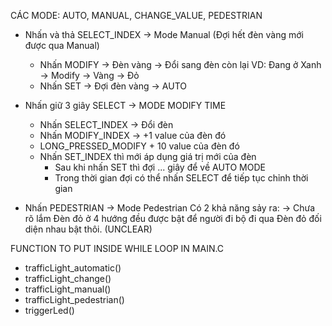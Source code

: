 CÁC MODE: AUTO, MANUAL, CHANGE_VALUE, PEDESTRIAN

- Nhấn và thả SELECT_INDEX -> Mode Manual (Đợi hết đèn vàng mới được qua Manual)
	+ Nhấn MODIFY -> Đèn vàng -> Đổi sang đèn còn lại 
		VD: Đang ở Xanh -> Modify -> Vàng -> Đỏ
	+ Nhấn SET -> Đợi đèn vàng -> AUTO
	
- Nhấn giữ 3 giây SELECT -> MODE MODIFY TIME
	+ Nhấn SELECT_INDEX -> Đổi đèn
	+ Nhấn MODIFY_INDEX -> +1 value của đèn đó
	+ LONG_PRESSED_MODIFY + 10 value của đèn đó
	+ Nhấn SET_INDEX thì mới áp dụng giá trị mới của đèn
		* Sau khi nhấn SET thì đợi ... giây để về AUTO MODE
		* Trong thời gian đợi có thể nhấn SELECT để tiếp tục chỉnh thời gian

- Nhấn PEDESTRIAN -> Mode Pedestrian 
	Có 2 khả năng sảy ra: -> Chưa rõ lắm
		Đèn đỏ ở 4 hướng đều được bật để người đi bộ đi qua
		Đèn đỏ đối diện nhau bật thôi. (UNCLEAR) 

FUNCTION TO PUT INSIDE WHILE LOOP IN MAIN.C
- trafficLight_automatic()
- trafficLight_change()
- trafficLight_manual()
- trafficLight_pedestrian()
- triggerLed()
